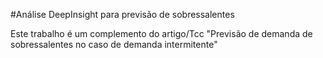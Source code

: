 #Análise DeepInsight para previsão de sobressalentes

Este trabalho é um complemento do artigo/Tcc "Previsão de demanda de sobressalentes no caso de demanda intermitente"

